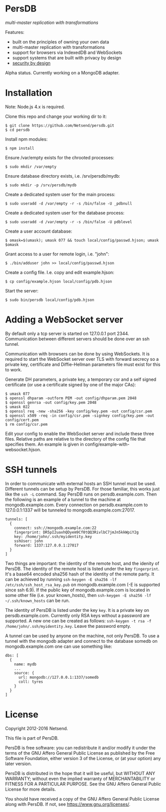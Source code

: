 # PersDB

*multi-master replication with transformations*

Features:
* built on the principles of owning your own data
* multi-master replication with transformations
* support for browsers via IndexedDB and WebSockets
* support systems that are built with privacy by design
* [security by design](https://github.com/Netsend/persdb/wiki/privilege-separation)

Alpha status. Currently working on a MongoDB adapter.

# Installation

Note: Node.js 4.x is required.

Clone this repo and change your working dir to it:
```
$ git clone https://github.com/Netsend/persdb.git
$ cd persdb
```

Install npm modules:
```
$ npm install
```

Ensure /var/empty exists for the chrooted processes:
```
$ sudo mkdir /var/empty
```

Ensure database directory exists, i.e. /srv/persdb/mydb:
```
$ sudo mkdir -p /srv/persdb/mydb
```

Create a dedicated system user for the main process:
```
$ sudo useradd -d /var/empty -r -s /bin/false -U _pdbnull
```

Create a dedicated system user for the database process:
```
$ sudo useradd -d /var/empty -r -s /bin/false -U pdblevel
```

Create a user account database:
```
$ omask=$(umask); umask 077 && touch local/config/passwd.hjson; umask $omask
```

Grant access to a user for remote login, i.e. "john":
```
$ ./bin/adduser john >> local/config/passwd.hjson
```

Create a config file. I.e. copy and edit example.hjson:
```
$ cp config/example.hjson local/config/pdb.hjson
```

Start the server:
```
$ sudo bin/persdb local/config/pdb.hjson
```

# Adding a WebSocket server

By default only a tcp server is started on 127.0.0.1 port 2344. Communication
between different servers should be done over an ssh tunnel.

Communication with browsers can be done by using WebSockets. It is required to
start the WebSocket server over TLS with forward secrecy so a private key,
certificate and Diffie-Hellman parameters file must exist for this to work.

Generate DH parameters, a private key, a temporary csr and a self signed
certificate (or use a certificate signed by one of the major CAs):
```
$ umask 077
$ openssl dhparam -outform PEM -out config/dhparam.pem 2048
$ openssl genrsa -out config/key.pem 2048
$ umask 022
$ openssl req -new -sha256 -key config/key.pem -out config/csr.pem
$ openssl x509 -req -in config/csr.pem -signkey config/key.pem -out config/cert.pem
$ rm config/csr.pem
```

Edit your config to enable the WebSocket server and include these three files.
Relative paths are relative to the directory of the config file that specifies
them. An example is given in config/example-with-websocket.hjson.

# SSH tunnels

In order to communicate with external hosts an SSH tunnel must be used.
Different tunnels can be setup by PersDB. For those familiar, this works just
like the `ssh -L` command. Say PersDB runs on persdb.example.com. Then the
following is an example of a tunnel to the machine at mongodb.example.com. Every
connection on persdb.example.com to 127.0.0.1:1337 will be tunneled to
mongodb.example.com:27017.
```
tunnels: [
  {
    connect: ssh://mongodb.example.com:22
    fingerprint: DR5pI2uaxhQDyem9Cf0tQQ3RivlbC7jmJn5kkWpiY2g
    key: /home/john/.ssh/myidentity.key
    sshUser: john
    forward: 1337:127.0.0.1:27017
  }
]
```

Two things are important: the identity of the remote host, and the idenity of
PersDB. The identity of the remote host is listed under the key `fingerprint`.
It's a base64 encoded sha256 hash of the identity of the remote party. It can be
achieved by running `ssh-keygen -E sha256 -lf /etc/ssh/ssh_host_rsa_key.pub` on
mongodb.example.com (-E is supported since ssh 6.9). If the public key of
mongodb.example.com is located in some other file (i.e. your known_hosts), then
`ssh-keygen -E sha256 -lf ~/.ssh/known_hosts` can be run.

The identity of PersDB is listed under the key `key`. It is a private key on
persdb.example.com. Currently only RSA keys without a password are supported. A
new one can be created as follows:
`ssh-keygen -t rsa -f /home/john/.ssh/myidentity.key`. Leave the password empty.

A tunnel can be used by anyone on the machine, not only PersDB. To use a tunnel
with the mongodb adapter and connect to the database somedb on
mongodb.example.com one can use something like:
```
dbs: [
  {
    name: mydb
    ...
    source: {
      url: mongodb://127.0.0.1:1337/somedb
      coll: tyres
    }
  }
]
```

# License

Copyright 2012-2016 Netsend.

This file is part of PersDB.

PersDB is free software: you can redistribute it and/or modify it under the
terms of the GNU Affero General Public License as published by the Free Software
Foundation, either version 3 of the License, or (at your option) any later
version.

PersDB is distributed in the hope that it will be useful, but WITHOUT ANY
WARRANTY; without even the implied warranty of MERCHANTABILITY or FITNESS FOR A
PARTICULAR PURPOSE. See the GNU Affero General Public License for more details.

You should have received a copy of the GNU Affero General Public License along
with PersDB. If not, see <https://www.gnu.org/licenses/>.
